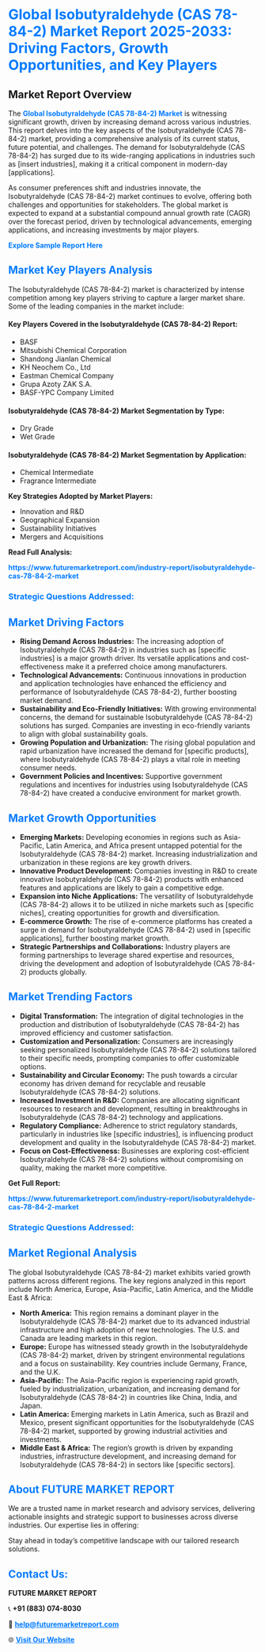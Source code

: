 <h1 style="color: #007BFF;">Global Isobutyraldehyde (CAS 78-84-2) Market Report 2025-2033: Driving Factors, Growth Opportunities, and Key Players</h1>

<section id="overview">
<h2>Market Report Overview</h2>
<p>The <a href="https://www.futuremarketreport.com/industry-report/isobutyraldehyde-cas-78-84-2-market" style="color: #007BFF; text-decoration: none;"><strong>Global Isobutyraldehyde (CAS 78-84-2) Market</strong></a> is witnessing significant growth, driven by increasing demand across various industries. This report delves into the key aspects of the Isobutyraldehyde (CAS 78-84-2) market, providing a comprehensive analysis of its current status, future potential, and challenges. The demand for Isobutyraldehyde (CAS 78-84-2) has surged due to its wide-ranging applications in industries such as [insert industries], making it a critical component in modern-day [applications].</p>
<p>As consumer preferences shift and industries innovate, the Isobutyraldehyde (CAS 78-84-2) market continues to evolve, offering both challenges and opportunities for stakeholders. The global market is expected to expand at a substantial compound annual growth rate (CAGR) over the forecast period, driven by technological advancements, emerging applications, and increasing investments by major players.</p>
</section>

<section id="overview">
<p><a href="https://www.futuremarketreport.com/request-sample/reportId=32879" style="color: #007BFF; text-decoration: none;"><strong>Explore Sample Report Here</strong></a></p>
</section>

<section id="key-players">
<h2 style="color: #007BFF;">Market Key Players Analysis</h2>
<p>The Isobutyraldehyde (CAS 78-84-2) market is characterized by intense competition among key players striving to capture a larger market share. Some of the leading companies in the market include:</p>
<h4>Key Players Covered in the Isobutyraldehyde (CAS 78-84-2) Report:</h4>
<ul><li>BASF</li><li>Mitsubishi Chemical Corporation</li><li>Shandong Jianlan Chemical</li><li>KH Neochem Co., Ltd</li><li>Eastman Chemical Company</li><li>Grupa Azoty ZAK S.A.</li><li>BASF-YPC Company Limited</li></ul>
<h4>Isobutyraldehyde (CAS 78-84-2) Market Segmentation by Type:</h4>
<ul><li>Dry Grade</li><li>Wet Grade</li></ul>

<h4>Isobutyraldehyde (CAS 78-84-2) Market Segmentation by Application:</h4>
<ul><li>Chemical Intermediate</li><li>Fragrance Intermediate</li></ul>
<p><strong>Key Strategies Adopted by Market Players:</strong></p>
<ul>
<li>Innovation and R&D</li>
<li>Geographical Expansion</li>
<li>Sustainability Initiatives</li>
<li>Mergers and Acquisitions</li>
</ul>
</section>

<section>
<p><strong>Read Full Analysis: </strong></p><a href="https://www.futuremarketreport.com/industry-report/isobutyraldehyde-cas-78-84-2-market" style="color: #007BFF; text-decoration: none;"><strong>https://www.futuremarketreport.com/industry-report/isobutyraldehyde-cas-78-84-2-market</strong></a>
<h3 style="color: #007BFF;">Strategic Questions Addressed:</h3>
</section>

<section id="driving-factors">
<h2 style="color: #007BFF;">Market Driving Factors</h2>
<ul>
<li><strong>Rising Demand Across Industries:</strong> The increasing adoption of Isobutyraldehyde (CAS 78-84-2) in industries such as [specific industries] is a major growth driver. Its versatile applications and cost-effectiveness make it a preferred choice among manufacturers.</li>
<li><strong>Technological Advancements:</strong> Continuous innovations in production and application technologies have enhanced the efficiency and performance of Isobutyraldehyde (CAS 78-84-2), further boosting market demand.</li>
<li><strong>Sustainability and Eco-Friendly Initiatives:</strong> With growing environmental concerns, the demand for sustainable Isobutyraldehyde (CAS 78-84-2) solutions has surged. Companies are investing in eco-friendly variants to align with global sustainability goals.</li>
<li><strong>Growing Population and Urbanization:</strong> The rising global population and rapid urbanization have increased the demand for [specific products], where Isobutyraldehyde (CAS 78-84-2) plays a vital role in meeting consumer needs.</li>
<li><strong>Government Policies and Incentives:</strong> Supportive government regulations and incentives for industries using Isobutyraldehyde (CAS 78-84-2) have created a conducive environment for market growth.</li>
</ul>
</section>

<section id="growth-opportunities">
<h2 style="color: #007BFF;">Market Growth Opportunities</h2>
<ul>
<li><strong>Emerging Markets:</strong> Developing economies in regions such as Asia-Pacific, Latin America, and Africa present untapped potential for the Isobutyraldehyde (CAS 78-84-2) market. Increasing industrialization and urbanization in these regions are key growth drivers.</li>
<li><strong>Innovative Product Development:</strong> Companies investing in R&D to create innovative Isobutyraldehyde (CAS 78-84-2) products with enhanced features and applications are likely to gain a competitive edge.</li>
<li><strong>Expansion into Niche Applications:</strong> The versatility of Isobutyraldehyde (CAS 78-84-2) allows it to be utilized in niche markets such as [specific niches], creating opportunities for growth and diversification.</li>
<li><strong>E-commerce Growth:</strong> The rise of e-commerce platforms has created a surge in demand for Isobutyraldehyde (CAS 78-84-2) used in [specific applications], further boosting market growth.</li>
<li><strong>Strategic Partnerships and Collaborations:</strong> Industry players are forming partnerships to leverage shared expertise and resources, driving the development and adoption of Isobutyraldehyde (CAS 78-84-2) products globally.</li>
</ul>
</section>

<section id="trending-factors">
<h2 style="color: #007BFF;">Market Trending Factors</h2>
<ul>
<li><strong>Digital Transformation:</strong> The integration of digital technologies in the production and distribution of Isobutyraldehyde (CAS 78-84-2) has improved efficiency and customer satisfaction.</li>
<li><strong>Customization and Personalization:</strong> Consumers are increasingly seeking personalized Isobutyraldehyde (CAS 78-84-2) solutions tailored to their specific needs, prompting companies to offer customizable options.</li>
<li><strong>Sustainability and Circular Economy:</strong> The push towards a circular economy has driven demand for recyclable and reusable Isobutyraldehyde (CAS 78-84-2) solutions.</li>
<li><strong>Increased Investment in R&D:</strong> Companies are allocating significant resources to research and development, resulting in breakthroughs in Isobutyraldehyde (CAS 78-84-2) technology and applications.</li>
<li><strong>Regulatory Compliance:</strong> Adherence to strict regulatory standards, particularly in industries like [specific industries], is influencing product development and quality in the Isobutyraldehyde (CAS 78-84-2) market.</li>
<li><strong>Focus on Cost-Effectiveness:</strong> Businesses are exploring cost-efficient Isobutyraldehyde (CAS 78-84-2) solutions without compromising on quality, making the market more competitive.</li>
</ul>
</section>

<section>
<p><strong>Get Full Report: </strong></p><a href="https://www.futuremarketreport.com/industry-report/isobutyraldehyde-cas-78-84-2-market" style="color: #007BFF; text-decoration: none;"><strong>https://www.futuremarketreport.com/industry-report/isobutyraldehyde-cas-78-84-2-market</strong></a>
<h3 style="color: #007BFF;">Strategic Questions Addressed:</h3>
</section>


<section id="regional-analysis">
<h2 style="color: #007BFF;">Market Regional Analysis</h2>
<p>The global Isobutyraldehyde (CAS 78-84-2) market exhibits varied growth patterns across different regions. The key regions analyzed in this report include North America, Europe, Asia-Pacific, Latin America, and the Middle East & Africa:</p>
<ul>
<li><strong>North America:</strong> This region remains a dominant player in the Isobutyraldehyde (CAS 78-84-2) market due to its advanced industrial infrastructure and high adoption of new technologies. The U.S. and Canada are leading markets in this region.</li>
<li><strong>Europe:</strong> Europe has witnessed steady growth in the Isobutyraldehyde (CAS 78-84-2) market, driven by stringent environmental regulations and a focus on sustainability. Key countries include Germany, France, and the U.K.</li>
<li><strong>Asia-Pacific:</strong> The Asia-Pacific region is experiencing rapid growth, fueled by industrialization, urbanization, and increasing demand for Isobutyraldehyde (CAS 78-84-2) in countries like China, India, and Japan.</li>
<li><strong>Latin America:</strong> Emerging markets in Latin America, such as Brazil and Mexico, present significant opportunities for the Isobutyraldehyde (CAS 78-84-2) market, supported by growing industrial activities and investments.</li>
<li><strong>Middle East & Africa:</strong> The region’s growth is driven by expanding industries, infrastructure development, and increasing demand for Isobutyraldehyde (CAS 78-84-2) in sectors like [specific sectors].</li>
</ul>
</section>

<footer>
<h2 style="color: #007BFF;">About FUTURE MARKET REPORT</h2>
<p>We are a trusted name in market research and advisory services, delivering actionable insights and strategic support to businesses across diverse industries. Our expertise lies in offering:</p>

<p>Stay ahead in today’s competitive landscape with our tailored research solutions.</p>

<h2 style="color: #007BFF;">Contact Us:</h2>
<p><strong>FUTURE MARKET REPORT</strong></p>
<p>📞 <strong>+91 (883) 074-8030</strong></p>
<p>📧 <strong><a href="mailto:help@futuremarketreport.com" style="color: #007BFF;">help@futuremarketreport.com</a></strong></p>
<p>🌐 <strong><a href="https://www.futuremarketreport.com/" style="color: #007BFF;">Visit Our Website</a></strong></p>
</footer>